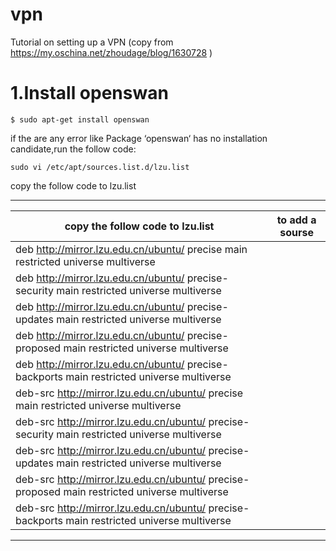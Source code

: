 # vpn
Tutorial on setting up a VPN (copy from https://my.oschina.net/zhoudage/blog/1630728 )


# 1.Install openswan
 `$ sudo apt-get install openswan`
 
  if the are any error like Package ‘openswan‘ has no installation candidate,run the follow code:
  
  `sudo vi /etc/apt/sources.list.d/lzu.list`
  
 copy the follow code to lzu.list
  
  ****


  
|copy the follow code to lzu.list|to add a sourse|
|---|---
  |deb http://mirror.lzu.edu.cn/ubuntu/ precise main restricted universe multiverse |
  |deb http://mirror.lzu.edu.cn/ubuntu/ precise-security main restricted universe multiverse|
  |deb http://mirror.lzu.edu.cn/ubuntu/ precise-updates main restricted universe multiverse|
  |deb http://mirror.lzu.edu.cn/ubuntu/ precise-proposed main restricted universe multiverse|
  |deb http://mirror.lzu.edu.cn/ubuntu/ precise-backports main restricted universe multiverse|
  |deb-src http://mirror.lzu.edu.cn/ubuntu/ precise main restricted universe multiverse|
  |deb-src http://mirror.lzu.edu.cn/ubuntu/ precise-security main restricted universe multiverse|
  |deb-src http://mirror.lzu.edu.cn/ubuntu/ precise-updates main restricted universe multiverse|
  |deb-src http://mirror.lzu.edu.cn/ubuntu/ precise-proposed main restricted universe multiverse|
  |deb-src http://mirror.lzu.edu.cn/ubuntu/ precise-backports main restricted universe multiverse|
  
  ****
   
   
   
   
   
   
  
  
   

